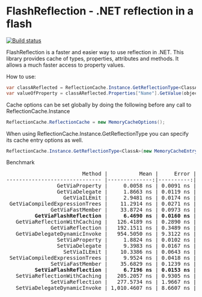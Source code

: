 
FlashReflection - .NET reflection in a flash
=====================================
[![Build status](https://ci.appveyor.com/api/projects/status/o3yptfua91g3h6je/branch/master?svg=true)](https://ci.appveyor.com/project/xaviergxf/flashreflection/branch/master)

FlashReflection is a faster and easier way to use reflection in .NET. This library provides cache of types, properties, attributes and methods. 
It allows a much faster access to property values.


How to use:

```csharp
var classAReflected = ReflectionCache.Instance.GetReflectionType<ClassA>();
var valueOfProperty = classAReflected.Properties["Name"].GetValue(objectOfClassA);
```

Cache options can be set globally by doing the following before any call to ReflectionCache.Instance
```csharp
ReflectionCache.ReflectionCache = new MemoryCacheOptions();
```

When using ReflectionCache.Instance.GetReflectionType<ClassA> you can specify its cache entry options as well.
```csharp
ReflectionCache.Instance.GetReflectionType<ClassA>(new MemoryCacheEntryOptions());
```


Benchmark

<pre>
                        Method |          Mean |     Error |    StdDev | Scaled| ScaledSD |
------------------------------ |--------------:|----------:|----------:|------:|---------:|
                GetViaProperty |     0.0058 ns | 0.0091 ns | 0.0085 ns |      ?|        ? |
                GetViaDelegate |     1.8663 ns | 0.0119 ns | 0.0112 ns |      ?|        ? |
                  GetViaILEmit |     2.9481 ns | 0.0174 ns | 0.0154 ns |      ?|        ? |
 GetViaCompiledExpressionTrees |    11.2914 ns | 0.0271 ns | 0.0254 ns |      ?|        ? |
              GetViaFastMember |    33.8724 ns | 0.0973 ns | 0.0910 ns |      ?|        ? |
         <b>GetViaFlashReflection</b> |     <b>6.4690 ns</b> | <b>0.0160 ns</b> | <b>0.0142 ns</b> |      ?|        ? |
   GetViaReflectionWithCaching |   126.4189 ns | 0.2890 ns | 0.2703 ns |      ?|        ? |
              GetViaReflection |   192.1511 ns | 0.3489 ns | 0.3264 ns |      ?|        ? |
   GetViaDelegateDynamicInvoke |   954.5050 ns | 9.3122 ns | 8.7107 ns |      ?|        ? |
                SetViaProperty |     1.8824 ns | 0.0102 ns | 0.0091 ns |      ?|        ? |
                SetViaDelegate |     9.3983 ns | 0.0167 ns | 0.0157 ns |      ?|        ? |
                  SetViaILEmit |    10.3386 ns | 0.0643 ns | 0.0601 ns |      ?|        ? |
 SetViaCompiledExpressionTrees |     9.9524 ns | 0.0418 ns | 0.0391 ns |      ?|        ? |
              SetViaFastMember |    35.6829 ns | 0.1239 ns | 0.1159 ns |      ?|        ? |
         <b>SetViaFlashReflection</b> |     <b>6.7196 ns</b> | <b>0.0153 ns</b> | <b>0.0136 ns</b> |      ?|        ? |
   SetViaReflectionWithCaching |   205.2057 ns | 0.9305 ns | 0.8704 ns |      ?|        ? |
              SetViaReflection |   277.5734 ns | 1.9667 ns | 1.8396 ns |      ?|        ? |
   SetViaDelegateDynamicInvoke | 1,010.4607 ns | 8.6607 ns | 8.1012 ns |      ?|        ? |
</pre>